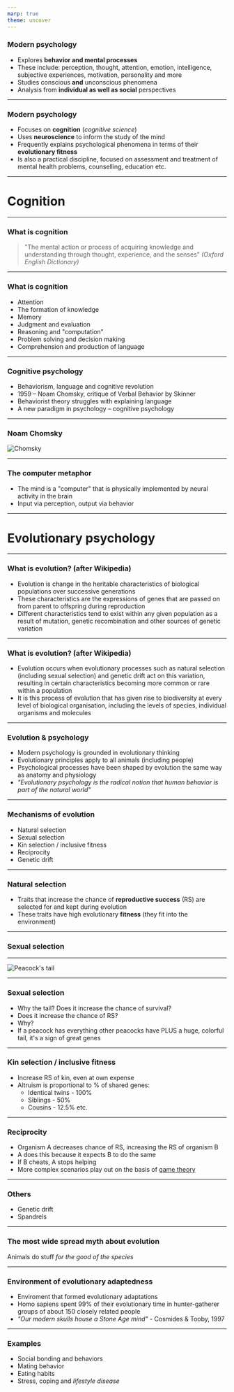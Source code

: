 ```yaml
---
marp: true
theme: uncover
---
```


### Modern psychology

* Explores **behavior and mental processes** 
* These include: perception, thought, attention, emotion, intelligence, subjective experiences, motivation, personality and more
* Studies conscious **and** unconscious phenomena
* Analysis from **individual as well as social** perspectives

---

### Modern psychology

- Focuses on **cognition** (*cognitive science*)
- Uses **neuroscience** to inform the study of the mind
- Frequently explains psychological phenomena in terms of their **evolutionary fitness**
- Is also a practical discipline, focused on assessment and treatment of mental health problems, counselling, education etc.


---

# Cognition

---

### What is cognition

> "The mental action or process of acquiring knowledge and understanding through thought, experience, and the senses"
*(Oxford English Dictionary)*

---

### What is cognition

- Attention
- The formation of knowledge 
- Memory 
- Judgment and evaluation 
- Reasoning and "computation" 
- Problem solving and decision making 
- Comprehension and production of language

---

### Cognitive psychology

- Behaviorism, language and cognitive revolution
- 1959 – Noam Chomsky, critique of Verbal Behavior by Skinner
- Behaviorist theory struggles with explaining language
- A new paradigm in psychology – cognitive psychology

---

### Noam Chomsky

![Chomsky](img/02chomsky.png)

---


### The computer metaphor

- The mind  is a "computer" that is physically implemented by neural activity in the brain
- Input via perception, output via behavior

---

# Evolutionary psychology

---

### What is evolution? (after Wikipedia)

- Evolution is change in the heritable characteristics of biological populations over successive generations
- These characteristics are the expressions of genes that are passed on from parent to offspring during reproduction 
- Different characteristics tend to exist within any given population as a result of mutation, genetic recombination and other sources of genetic variation

---

### What is evolution? (after Wikipedia)

- Evolution occurs when evolutionary processes such as natural selection (including sexual selection) and genetic drift act on this variation, resulting in certain characteristics becoming more common or rare within a population
- It is this process of evolution that has given rise to biodiversity at every level of biological organisation, including the levels of species, individual organisms and molecules

---

### Evolution & psychology

- Modern psychology is grounded in evolutionary thinking
- Evolutionary principles apply to all animals (including people)
- Psychological processes have been shaped by evolution the same way as anatomy and physiology
- *"Evolutionary psychology is the radical notion that human behavior is part of the natural world"*

---

### Mechanisms of evolution

- Natural selection
- Sexual selection
- Kin selection / inclusive fitness
- Reciprocity
- Genetic drift 


---

### Natural selection

- Traits that increase the chance of **reproductive success** (RS) are selected for and kept during evolution
- These traits have high evolutionary **fitness** (they fit into the environment)

---

### Sexual selection

---

![Peacock's tail](img/peacock.jpg)

---

### Sexual selection


- Why the tail? Does it increase the chance of survival?
- Does it increase the chance of RS?
- Why?
- If a peacock has everything other peacocks have PLUS a huge, colorful tail, it's a sign of great genes


---

### Kin selection / inclusive fitness

- Increase RS of kin, even at own expense
- Altruism is proportional to % of shared genes:
  - Identical twins - 100%
  - Siblings - 50%
  - Cousins - 12.5% etc.

---

### Reciprocity

- Organism A decreases chance of RS, increasing the RS of organism B
- A does this because it expects B to do the same
- If B cheats, A stops helping
- More complex scenarios play out on the basis of [game theory](https://en.wikipedia.org/wiki/Tit_for_tat)

---

### Others

- Genetic drift
- Spandrels

---

### The most wide spread myth about evolution

Animals do stuff _for the good of the species_

---

### Environment of evolutionary adaptedness

- Enviroment that formed evolutionary adaptations
- Homo sapiens spent 99% of their evolutionary time in hunter-gatherer groups of about 150 closely related people
- *"Our modern skulls house a Stone Age mind"* - Cosmides & Tooby, 1997

---

### Examples

- Social bonding and behaviors
- Mating behavior
- Eating habits
- Stress, coping and _lifestyle disease_
